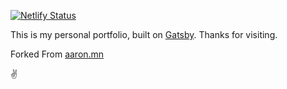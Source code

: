 [![Netlify Status](https://api.netlify.com/api/v1/badges/4bd413b0-6ee5-459f-b21b-208c97a5d954/deploy-status)](https://app.netlify.com/sites/madflows/deploys)

This is my personal portfolio, built on [Gatsby](https://www.gatsbyjs.com). Thanks for visiting.


Forked From [aaron.mn](https://www.aaron.mn)

✌
